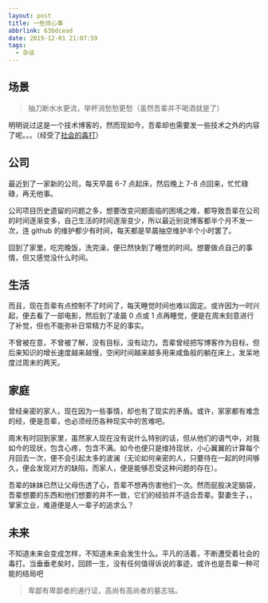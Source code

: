 ```yaml
---
layout: post
title: 一些烦心事
abbrlink: 63bdcead
date: 2019-12-01 21:07:59
tags:
  - 杂谈
---
```


## 场景

> 抽刀断水水更流，举杯消愁愁更愁（虽然吾辈并不喝酒就是了）

明明说过这是一个技术博客的，然而现如今，吾辈却也需要发一些技术之外的内容了呢。。。（经受了[社会的毒打](https://www.zhihu.com/question/282036368)）

## 公司

最近到了一家新的公司，每天早晨 6-7 点起床，然后晚上 7-8 点回来，忙忙碌碌，再无他事。

公司项目历史遗留的问题之多，想要改变问题面临的困境之难，都导致吾辈在公司的时间逐渐变多，自己生活的时间逐渐变少，所以最近别说博客都半个月不发一次，连 github 的维护都少有时间，每天都是早晨抽空维护半个小时罢了。

回到了家里，吃完晚饭，洗完澡，便已然快到了睡觉的时间。想要做点自己的事情，但又感觉没什么时间。

## 生活

而且，现在吾辈有点控制不了时间了，每天睡觉时间也难以固定。或许因为一时兴起，便去看了一部电影，然后到了凌晨 0 点或 1 点再睡觉，便是在周末刻意进行了补觉，但也不能弥补日常精力不足的事实。

不曾被在意，不曾被了解，没有目标，没有动力。吾辈曾经把写博客作为目标，但后来知识的增长速度越来越慢，空闲时间越来越多用来咸鱼般的躺在床上，发呆地度过周末的两天。

## 家庭

曾经亲密的家人，现在因为一些事情，却也有了现实的矛盾。或许，家家都有难念的经，便是吾辈，也必须经历各种现实中的苦难吧。

周末有时回到家里，虽然家人现在没有说什么特别的话，但从他们的语气中，对我如今的现状，包含心疼，包含不满。如今也便只是维持现状，小心翼翼的计算每个月回去一次，便不会引起太多的波澜（无论如何亲密的人，只要待在一起的时间够久，便会发现对方的缺陷，而家人，便是能够忍受这种问题的存在）。

吾辈的妹妹已然让父母伤透了心，吾辈不想再伤害他们一次。然而屁股决定脑袋，吾辈想要的东西和他们想要的并不一致，它们的经验并不适合吾辈。娶妻生子，，掌家立业，难道便是人一辈子的追求么？

## 未来

不知道未来会变成怎样，不知道未来会发生什么。平凡的活着，不断遭受着社会的毒打。当垂垂老矣时，回顾一生，没有任何值得诉说的事迹，或许也是吾辈一种可能的结局吧

> 卑鄙有卑鄙者的通行证，高尚有高尚者的墓志铭。
